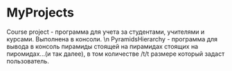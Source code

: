# MyProjects

Course project - программа для учета за студентами, учителями и курсами. Выполнена в консоли. \n
PyramidsHierarchy - программа для вывода в консоль пирамиды стоящей на пирамидах стоящих на пиромидах...(и так далее), в том количестве  /t/t размере который задаст пользователь.
